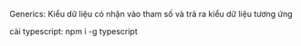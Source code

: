 Generics: Kiểu dữ liệu có nhận vào tham số và trả ra kiểu dữ liệu tương ứng

cài typescript: npm i -g typescript
